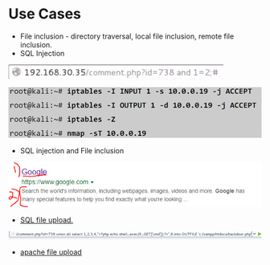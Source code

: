 # Use Cases

* File inclusion - directory traversal, local file inclusion, remote file inclusion.
* SQL Injection

![sql injection example 1](../.gitbook/assets/image%20%287%29.png)

![sql injection example 2](../.gitbook/assets/image%20%2822%29.png)

* SQL injection and File inclusion

![sql injection + file inclusion](../.gitbook/assets/image%20%2821%29.png)

* [SQL file upload.](7.2-file-inclusion-vulnerabilities.md#7-2-3-lfi-enable-and-rfi-disabled-approach-1)

![sql file upload](../.gitbook/assets/image%20%282%29.png)

* [apache file upload ](7.2-file-inclusion-vulnerabilities.md#7-2-4-lfi-enabled-and-rfi-disabled-approach-2)



